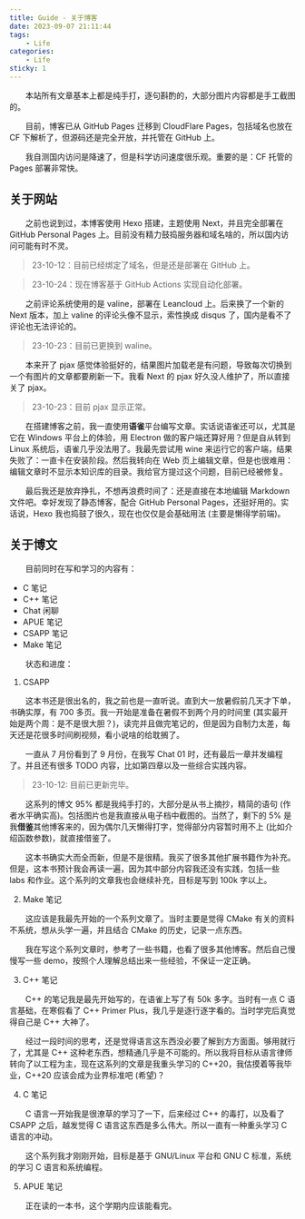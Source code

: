 ```yaml
---
title: Guide - 关于博客
date: 2023-09-07 21:11:44
tags:
    - Life
categories:
    - Life
sticky: 1
---
```


&emsp;&emsp;本站所有文章基本上都是纯手打，逐句斟酌的，大部分图片内容都是手工截图的。

&emsp;&emsp;目前，博客已从 GitHub Pages 迁移到 CloudFlare Pages，包括域名也放在 CF 下解析了，但源码还是完全开放，并托管在 GitHub 上。

&emsp;&emsp;我自测国内访问是降速了，但是科学访问速度很乐观。重要的是：CF 托管的 Pages 部署非常快。

<!-- more -->

## 关于网站

&emsp;&emsp;之前也说到过，本博客使用 Hexo 搭建，主题使用 Next，并且完全部署在 GitHub Personal Pages 上。目前没有精力鼓捣服务器和域名啥的，所以国内访问可能有时不灵。

>   23-10-12：目前已经绑定了域名，但是还是部署在 GitHub 上。

>   23-10-24：现在博客基于 GitHub Actions 实现自动化部署。

&emsp;&emsp;之前评论系统使用的是 valine，部署在 Leancloud 上。后来换了一个新的 Next 版本，加上 valine 的评论头像不显示，索性换成 disqus 了，国内是看不了评论也无法评论的。

>   23-10-23：目前已更换到 waline。

&emsp;&emsp;本来开了 pjax 感觉体验挺好的，结果图片加载老是有问题，导致每次切换到一个有图片的文章都要刷新一下。我看 Next 的 pjax 好久没人维护了，所以直接关了 pjax。

>   23-10-23：目前 pjax 显示正常。

&emsp;&emsp;在搭建博客之前，我一直使用**语雀**平台编写文章。实话说语雀还可以，尤其是它在 Windows 平台上的体验，用 Electron 做的客户端还算好用？但是自从转到 Linux 系统后，语雀几乎没法用了。我最先尝试用 wine 来运行它的客户端，结果失败了：一直卡在安装阶段。然后我转向在 Web 页上编辑文章，但是也很难用：编辑文章时不显示本知识库的目录。我给官方提过这个问题，目前已经被修复。

&emsp;&emsp;最后我还是放弃挣扎，不想再浪费时间了：还是直接在本地编辑 Markdown 文件吧。幸好发现了静态博客，配合 GitHub Personal Pages，还挺好用的。实话说，Hexo 我也捣鼓了很久，现在也仅仅是会基础用法 (主要是懒得学前端)。

## 关于博文

&emsp;&emsp;目前同时在写和学习的内容有：

-   C 笔记
-   C++ 笔记
-   Chat 闲聊
-   APUE 笔记
-   CSAPP 笔记
-   Make 笔记

&emsp;&emsp;状态和进度：

1.   CSAPP

&emsp;&emsp;这本书还是很出名的，我之前也是一直听说。直到大一放暑假前几天才下单，书确实厚，有 700 多页。我一开始是准备在暑假不到两个月的时间里 (其实最开始是两个周：是不是很大胆？)，读完并且做完笔记的，但是因为自制力太差，每天还是花很多时间刷视频，看小说啥的给耽搁了。

&emsp;&emsp;一直从 7 月份看到了 9 月份，在我写 Chat 01 时，还有最后一章并发编程了。并且还有很多 TODO 内容，比如第四章以及一些综合实践内容。

>   23-10-12: 目前已更新完毕。

&emsp;&emsp;这系列的博文 95% 都是我纯手打的，大部分是从书上摘抄，精简的语句 (作者水平确实高)。包括图片也是我直接从电子档中截图的。当然了，剩下的 5% 是我**借鉴**其他博客来的，因为偶尔几天懒得打字，觉得部分内容暂时用不上 (比如介绍函数参数)，就直接借鉴了。

&emsp;&emsp;这本书确实大而全而新，但是不是很精。我买了很多其他扩展书籍作为补充。但是，这本书预计我会再读一遍，因为其中部分内容我还没有实践，包括一些 labs 和作业。这个系列的文章我也会继续补充，目标是写到 100k 字以上。

2.   Make 笔记

&emsp;&emsp;这应该是我最先开始的一个系列文章了。当时主要是觉得 CMake 有关的资料不系统，想从头学一遍，并且结合 CMake 的历史，记录一点东西。

&emsp;&emsp;我在写这个系列文章时，参考了一些书籍，也看了很多其他博客。然后自己慢慢写一些 demo，按照个人理解总结出来一些经验，不保证一定正确。

3.   C++ 笔记

&emsp;&emsp;C++ 的笔记我是最先开始写的，在语雀上写了有 50k 多字。当时有一点 C 语言基础，在寒假看了 C++ Primer Plus，我几乎是逐行逐字看的。当时学完后真觉得自己是 C++ 大神了。

&emsp;&emsp;经过一段时间的思考，还是觉得语言这东西没必要了解到方方面面。够用就行了，尤其是 C++ 这种老东西，想精通几乎是不可能的。所以我将目标从语言律师转向了以工程为主，现在这系列的文章是我重头学习的 C++20，我估摸着等我毕业，C++20 应该会成为业界标准吧 (希望)？

4.   C 笔记

&emsp;&emsp;C 语言一开始我是很潦草的学习了一下，后来经过 C++ 的毒打，以及看了 CSAPP 之后，越发觉得 C 语言这东西是多么伟大。所以一直有一种重头学习 C 语言的冲动。

&emsp;&emsp;这个系列我才刚刚开始，目标是基于 GNU/Linux 平台和 GNU C 标准，系统的学习 C 语言和系统编程。

5.   APUE 笔记

&emsp;&emsp;正在读的一本书，这个学期内应该能看完。

